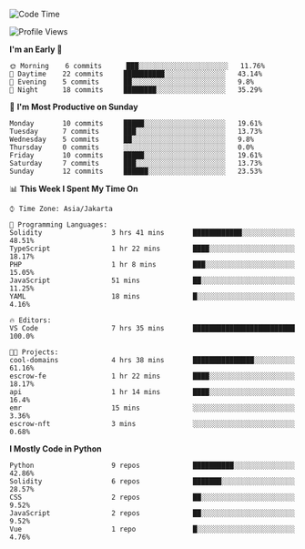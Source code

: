 <!--START_SECTION:waka-->
![Code Time](http://img.shields.io/badge/Code%20Time-1%2C179%20hrs%2015%20mins-blue)

![Profile Views](http://img.shields.io/badge/Profile%20Views-8-blue)

**I'm an Early 🐤** 

```text
🌞 Morning    6 commits      ███░░░░░░░░░░░░░░░░░░░░░░   11.76% 
🌆 Daytime    22 commits     ██████████░░░░░░░░░░░░░░░   43.14% 
🌃 Evening    5 commits      ██░░░░░░░░░░░░░░░░░░░░░░░   9.8% 
🌙 Night      18 commits     ████████░░░░░░░░░░░░░░░░░   35.29%

```
📅 **I'm Most Productive on Sunday** 

```text
Monday       10 commits     █████░░░░░░░░░░░░░░░░░░░░   19.61% 
Tuesday      7 commits      ███░░░░░░░░░░░░░░░░░░░░░░   13.73% 
Wednesday    5 commits      ██░░░░░░░░░░░░░░░░░░░░░░░   9.8% 
Thursday     0 commits      ░░░░░░░░░░░░░░░░░░░░░░░░░   0.0% 
Friday       10 commits     █████░░░░░░░░░░░░░░░░░░░░   19.61% 
Saturday     7 commits      ███░░░░░░░░░░░░░░░░░░░░░░   13.73% 
Sunday       12 commits     ██████░░░░░░░░░░░░░░░░░░░   23.53%

```


📊 **This Week I Spent My Time On** 

```text
⌚︎ Time Zone: Asia/Jakarta

💬 Programming Languages: 
Solidity                 3 hrs 41 mins       ████████████░░░░░░░░░░░░░   48.51% 
TypeScript               1 hr 22 mins        ████░░░░░░░░░░░░░░░░░░░░░   18.17% 
PHP                      1 hr 8 mins         ███░░░░░░░░░░░░░░░░░░░░░░   15.05% 
JavaScript               51 mins             ██░░░░░░░░░░░░░░░░░░░░░░░   11.25% 
YAML                     18 mins             █░░░░░░░░░░░░░░░░░░░░░░░░   4.16%

🔥 Editors: 
VS Code                  7 hrs 35 mins       █████████████████████████   100.0%

🐱‍💻 Projects: 
cool-domains             4 hrs 38 mins       ███████████████░░░░░░░░░░   61.16% 
escrow-fe                1 hr 22 mins        ████░░░░░░░░░░░░░░░░░░░░░   18.17% 
api                      1 hr 14 mins        ████░░░░░░░░░░░░░░░░░░░░░   16.4% 
emr                      15 mins             ░░░░░░░░░░░░░░░░░░░░░░░░░   3.36% 
escrow-nft               3 mins              ░░░░░░░░░░░░░░░░░░░░░░░░░   0.68%

```

**I Mostly Code in Python** 

```text
Python                   9 repos             ██████████░░░░░░░░░░░░░░░   42.86% 
Solidity                 6 repos             ███████░░░░░░░░░░░░░░░░░░   28.57% 
CSS                      2 repos             ██░░░░░░░░░░░░░░░░░░░░░░░   9.52% 
JavaScript               2 repos             ██░░░░░░░░░░░░░░░░░░░░░░░   9.52% 
Vue                      1 repo              █░░░░░░░░░░░░░░░░░░░░░░░░   4.76%

```



<!--END_SECTION:waka-->
